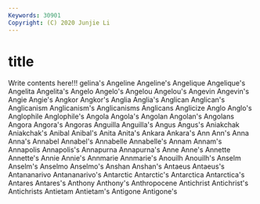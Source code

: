```yaml
---
Keywords: 30901
Copyright: (C) 2020 Junjie Li
---
```


# title

Write contents here!!!
gelina's 
Angeline 
Angeline's
Angelique 
Angelique's 
Angelita 
Angelita's 
Angelo 
Angelo's 
Angelou 
Angelou's 
Angevin 
Angevin's
Angie 
Angie's 
Angkor 
Angkor's 
Anglia 
Anglia's 
Anglican 
Anglican's 
Anglicanism 
Anglicanism's
Anglicanisms 
Anglicans 
Anglicize 
Anglo 
Anglo's 
Anglophile 
Anglophile's 
Angola 
Angola's 
Angolan
Angolan's 
Angolans 
Angora 
Angora's 
Angoras 
Anguilla 
Anguilla's 
Angus 
Angus's 
Aniakchak
Aniakchak's 
Anibal 
Anibal's 
Anita 
Anita's 
Ankara 
Ankara's 
Ann 
Ann's 
Anna
Anna's 
Annabel 
Annabel's 
Annabelle 
Annabelle's 
Annam 
Annam's 
Annapolis 
Annapolis's 
Annapurna
Annapurna's 
Anne 
Anne's 
Annette 
Annette's 
Annie 
Annie's 
Annmarie 
Annmarie's 
Anouilh
Anouilh's 
Anselm 
Anselm's 
Anselmo 
Anselmo's 
Anshan 
Anshan's 
Antaeus 
Antaeus's 
Antananarivo
Antananarivo's 
Antarctic 
Antarctic's 
Antarctica 
Antarctica's 
Antares 
Antares's 
Anthony 
Anthony's 
Anthropocene
Antichrist 
Antichrist's 
Antichrists 
Antietam 
Antietam's 
Antigone 
Antigone's 
